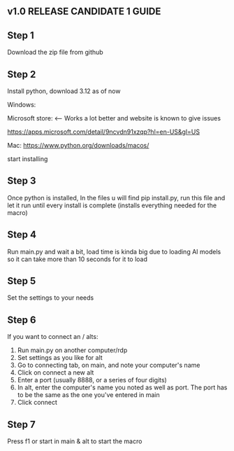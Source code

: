 ## v1.0 RELEASE CANDIDATE 1 GUIDE

## Step 1

Download the zip file from github

## Step 2

Install python, download 3.12 as of now

Windows:

Microsoft store: <-- Works a lot better and website is known to give issues

https://apps.microsoft.com/detail/9ncvdn91xzqp?hl=en-US&gl=US

Mac:
https://www.python.org/downloads/macos/

start installing

## Step 3

Once python is installed, In the files u will find pip install.py, run this file and let it run until every install is complete (installs everything needed for the macro)

## Step 4

Run main.py and wait a bit, load time is kinda big due to loading AI models so it can take more than 10 seconds for it to load

## Step 5

Set the settings to your needs

## Step 6

If you want to connect an / alts:
1. Run main.py on another computer/rdp
2. Set settings as you like for alt
3. Go to connecting tab, on main, and note your computer's name
4. Click on connect a new alt
5. Enter a port (usually 8888, or a series of four digits)
6. In alt, enter the computer's name you noted as well as port. The port has to be the same as the one you've entered in main
7. Click connect


## Step 7
Press f1 or start in main & alt to start the macro

